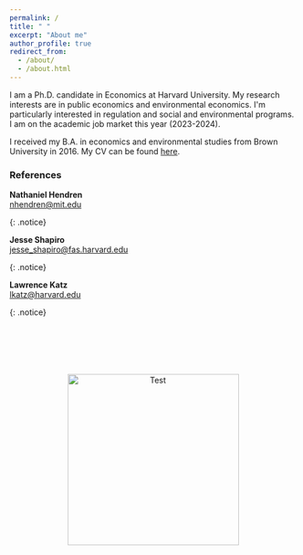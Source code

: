 ```yaml
---
permalink: /
title: " "
excerpt: "About me"
author_profile: true
redirect_from: 
  - /about/
  - /about.html
---
```


I am a Ph.D. candidate in Economics at Harvard University. My research interests are in public economics and environmental economics. I'm particularly interested in regulation and social and environmental programs. I am on the academic job market this year (2023-2024).

I received my B.A. in economics and environmental studies from Brown University in 2016. My CV can be found <a href="http://jenna-anders.github.io/files/Anders_CV_2023.pdf" target="_blank">here</a>.

### References 


<p><strong>Nathaniel Hendren</strong><br><a href="mailto:nhendren@mit.edu">nhendren@mit.edu</a></p>{: .notice}



<p><strong>Jesse Shapiro</strong><br><a href="mailto:jesse_shapiro@fas.harvard.edu">jesse_shapiro@fas.harvard.edu</a></p>{: .notice}



<p><strong>Lawrence Katz</strong><br><a href="mailto:lkatz@harvard.edu">lkatz@harvard.edu</a></p>{: .notice}

<br>

<p style="text-align:center; margin-top:100px"><img src="images/fortwitter.jpeg" alt="Test" width="300" height="auto"> </p>

